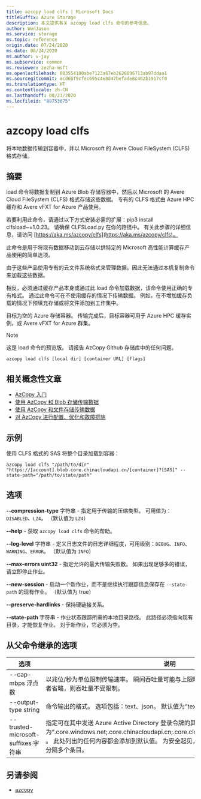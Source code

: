 ```yaml
---
title: azcopy load clfs | Microsoft Docs
titleSuffix: Azure Storage
description: 本文提供有关 azcopy load clfs 命令的参考信息。
author: WenJason
ms.service: storage
ms.topic: reference
origin.date: 07/24/2020
ms.date: 08/24/2020
ms.author: v-jay
ms.subservice: common
ms.reviewer: zezha-msft
ms.openlocfilehash: 003554180abe7123a67eb2626896713ab97ddaa1
ms.sourcegitcommit: ecd6bf9cfec695c4e8d47befade8c462b1917cf0
ms.translationtype: HT
ms.contentlocale: zh-CN
ms.lasthandoff: 08/23/2020
ms.locfileid: "88753675"
---
```

# <a name="azcopy-load-clfs"></a>azcopy load clfs

将本地数据传输到容器中，并以 Microsoft 的 Avere Cloud FileSystem (CLFS) 格式存储。

## <a name="synopsis"></a>摘要

load 命令将数据复制到 Azure Blob 存储容器中，然后以 Microsoft 的 Avere Cloud FileSystem (CLFS) 格式存储这些数据。 专有的 CLFS 格式由 Azure HPC 缓存和 Avere vFXT for Azure 产品使用。

若要利用此命令，请通过以下方式安装必需的扩展：pip3 install clfsload~=1.0.23。 请确保 CLFSLoad.py 在你的路径中。 有关此步骤的详细信息，请访问 [https://aka.ms/azcopy/clfs](https://aka.ms/azcopy/clfs)。

此命令是用于将现有数据移动到云存储以供特定的 Microsoft 高性能计算缓存产品使用的简单选项。 

由于这些产品使用专有的云文件系统格式来管理数据，因此无法通过本机复制命令来加载这些数据。 

相反，必须通过缓存产品本身或通过此 load 命令加载数据，该命令使用正确的专有格式。
通过此命令可在不使用缓存的情况下传输数据。 例如，在不增加缓存负载的情况下预填充存储或将文件添加到工作集中。

目标为空的 Azure 存储容器。 传输完成后，目标容器可用于 Azure HPC 缓存实例，或 Avere vFXT for Azure 群集。

> [!NOTE] 
> 这是 load 命令的预览版。 请报告 AzCopy Github 存储库中的任何问题。

```
azcopy load clfs [local dir] [container URL] [flags]
```

## <a name="related-conceptual-articles"></a>相关概念性文章

- [AzCopy 入门](storage-use-azcopy-v10.md)
- [使用 AzCopy 和 Blob 存储传输数据](storage-use-azcopy-blobs.md)
- [使用 AzCopy 和文件存储传输数据](storage-use-azcopy-files.md)
- [对 AzCopy 进行配置、优化和故障排除](storage-use-azcopy-configure.md)

## <a name="examples"></a>示例

使用 CLFS 格式的 SAS 将整个目录加载到容器：

```azcopy
azcopy load clfs "/path/to/dir" "https://[account].blob.core.chinacloudapi.cn/[container]?[SAS]" --state-path="/path/to/state/path"
```

## <a name="options"></a>选项

**--compression-type** 字符串 - 指定用于传输的压缩类型。 可用值为：`DISABLED`、`LZ4`。 （默认值为 `LZ4`）

**--help** - 获取 `azcopy load clfs` 命令的帮助。

**--log-level** 字符串 - 定义日志文件的日志详细程度，可用级别：`DEBUG`、`INFO`、`WARNING`、`ERROR`。 （默认值为 `INFO`）

**--max-errors uint32** - 指定允许的最大传输失败数。 如果出现足够多的错误，请立即停止作业。

**--new-session** - 启动一个新作业，而不是继续执行跟踪信息保存在 `--state-path` 的现有作业。 （默认值为 true）

**--preserve-hardlinks** - 保持硬链接关系。

**--state-path** 字符串 - 作业状态跟踪所需的本地目录路径。 此路径必须指向现有目录，才能恢复作业。 对于新作业，它必须为空。

## <a name="options-inherited-from-parent-commands"></a>从父命令继承的选项

|选项|说明|
|---|---|
|--cap-mbps 浮点数|以兆位/秒为单位限制传输速率。 瞬间吞吐量可能与上限略有不同。 如果此选项设置为零，或者省略，则吞吐量不受限制。|
|--output-type string|命令输出的格式。 选项包括：text、json。 默认值为“text”。|
|--trusted-microsoft-suffixes 字符串   | 指定可在其中发送 Azure Active Directory 登录令牌的其他域后缀。  默认值为“.core.windows.net;.core.chinacloudapi.cn;.core.cloudapi.de;.core.usgovcloudapi.net” 。 此处列出的任何内容都会添加到默认值。 为安全起见，应只在此处放置 Azure 域。 用分号分隔多个条目。|

## <a name="see-also"></a>另请参阅

- [azcopy](storage-ref-azcopy.md)
